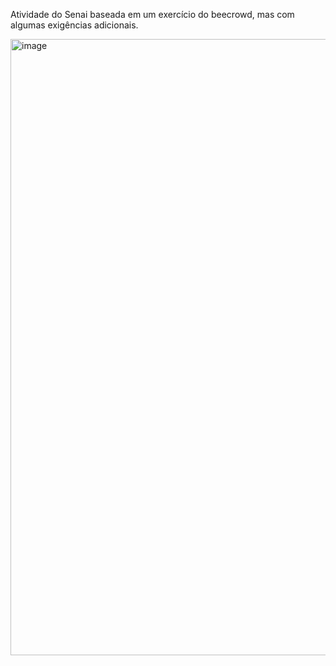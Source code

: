 Atividade do Senai baseada em um exercício do beecrowd, mas com algumas exigências adicionais.

<img width="1863" height="986" alt="image" src="https://github.com/user-attachments/assets/54ec7e37-26fe-4dbf-bea7-eaa97751f022" />

